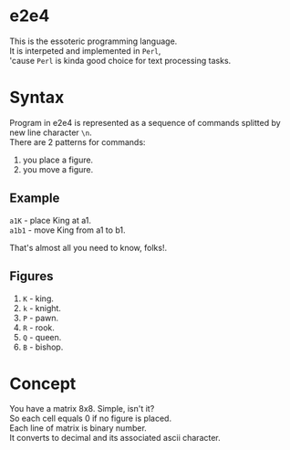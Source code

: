 # e2e4
This is the essoteric programming language.<br>
It is interpeted and implemented in ```Perl```,<br>
'cause ```Perl``` is kinda good choice for text processing tasks.<br>

# Syntax
Program in e2e4 is represented as a sequence of commands splitted by new line character ```\n```.<br>
There are 2 patterns for commands:<br>
1) you place a figure.
2) you move a figure.

## Example
```a1K``` - place King at a1.<br>
```a1b1``` - move King from a1 to b1.

That's almost all you need to know, folks!.


## Figures
1) ```K``` - king.
2) ```k``` - knight.
3) ```P``` - pawn.
4) ```R``` - rook.
5) ```Q``` - queen.
6) ```B``` - bishop.

# Concept
You have a matrix 8x8. Simple, isn't it?<br>
So each cell equals 0 if no figure is placed.<br>
Each line of matrix is binary number.<br>
It converts to decimal and its associated ascii character.<br>

